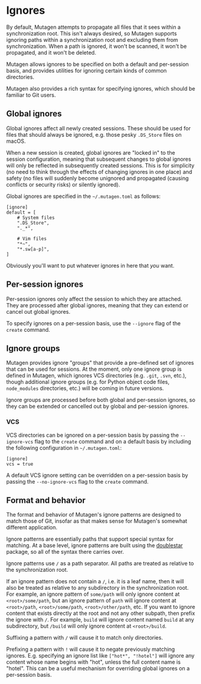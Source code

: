 # Ignores

By default, Mutagen attempts to propagate all files that it sees within a
synchronization root. This isn't always desired, so Mutagen supports ignoring
paths within a synchronization root and excluding them from synchronization.
When a path is ignored, it won't be scanned, it won't be propagated, and it
won't be deleted.

Mutagen allows ignores to be specified on both a default and per-session basis,
and provides utilities for ignoring certain kinds of common directories.

Mutagen also provides a rich syntax for specifying ignores, which should be
familiar to Git users.


## Global ignores

Global ignores affect all newly created sessions. These should be used for files
that should always be ignored, e.g. those pesky `.DS_Store` files on macOS.

When a new session is created, global ignores are "locked in" to the session
configuration, meaning that subsequent changes to global ignores will only be
reflected in subsequently created sessions. This is for simplicity (no need to
think through the effects of changing ignores in one place) and safety (no files
will suddenly become unignored and propagated (causing conflicts or security
risks) or silently ignored).

Global ignores are specified in the `~/.mutagen.toml` as follows:

    [ignore]
    default = [
        # System files
        ".DS_Store",
        "._*",

        # Vim files
        "*~",
        "*.sw[a-p]",
    ]

Obviously you'll want to put whatever ignores in here that *you* want.


## Per-session ignores

Per-session ignores only affect the session to which they are attached. They are
processed after global ignores, meaning that they can extend or cancel out
global ignores.

To specify ignores on a per-session basis, use the `--ignore` flag of the
`create` command.


## Ignore groups

Mutagen provides ignore "groups" that provide a pre-defined set of ignores that
can be used for sessions. At the moment, only one ignore group is defined in
Mutagen, which ignores VCS directories (e.g. `.git`, `.svn`, etc.), though
additional ignore groups (e.g. for Python object code files, `node_modules`
directories, etc.) will be coming in future versions.

Ignore groups are processed before both global and per-session ignores, so they
can be extended or cancelled out by global and per-session ignores.


### VCS

VCS directories can be ignored on a per-session basis by passing the
`--ignore-vcs` flag to the `create` command and on a default basis by including
the following configuration in `~/.mutagen.toml`:

    [ignore]
    vcs = true

A default VCS ignore setting can be overridden on a per-session basis by passing
the `--no-ignore-vcs` flag to the `create` command.


## Format and behavior

The format and behavior of Mutagen's ignore patterns are designed to match those
of Git, insofar as that makes sense for Mutagen's somewhat different
application.

Ignore patterns are essentially paths that support special syntax for matching.
At a base level, ignore patterns are built using the
[doublestar](https://github.com/bmatcuk/doublestar) package, so all of the
syntax there carries over.

Ignore patterns use `/` as a path separator. All paths are treated as relative
to the synchronization root.

If an ignore pattern does not contain a `/`, i.e. it is a leaf name, then it
will also be treated as relative to any subdirectory in the synchronization
root. For example, an ignore pattern of `some/path` will only ignore content at
`<root>/some/path`, but an ignore pattern of `path` will ignore content at
`<root>/path`, `<root>/some/path`, `<root>/other/path`, etc. If you want to
ignore content that exists directly at the root and not any other subpath, then
prefix the ignore with `/`. For example, `build` will ignore content named
`build` at any subdirectory, but `/build` will only ignore content at
`<root>/build`.

Suffixing a pattern with `/` will cause it to match only directories.

Prefixing a pattern with `!` will cause it to negate previously matching
ignores. E.g. specifying an ignore list like `["hot*", "!hotel"]` will ignore
any content whose name begins with "hot", unless the full content name is
"hotel". This can be a useful mechanism for overriding global ignores on a
per-session basis.
